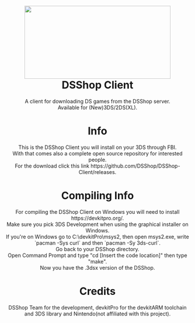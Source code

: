<h1 align="center"><br><img src="https://cdn.discordapp.com/attachments/1102974988346208327/1150783804420669552/Untitled215_20230604144110.png" height="200" width="400"><br><b>DSShop Client</b></h1>
<p align="center">A client for downloading DS games from the DSShop server.<br>
Available for (New)3DS/2DS(XL).</p>

<h1 align="center"><b>Info</b></h1>
<p align="center">This is the DSShop Client you will install on your 3DS through FBI.<br>
With that comes also a complete open source repository for interested people.<br>
For the download click this link https://github.com/DSShop/DSShop-Client/releases. </p>

<h1 align="center"><b>Compiling Info</b></h1>
<p align="center">For compiling the DSShop Client on Windows you will need to install https://devkitpro.org/.<br>
Make sure you pick 3DS Development when using the graphical installer on Windows.<br>
If you're on Windows go to C:\devkitPro\msys2, then open msys2.exe, write `pacman -Sys curl` and then `pacman -Sy 3ds-curl`.<br>
Go back to your DSShop directory.<br>
Open Command Prompt and type "cd [Insert the code location]" then type "make".<br>
Now you have the .3dsx version of the DSShop.<br></p>

<h1 align="center"><b>Credits</b></h1>
<p align="center">DSShop Team for the development, devkitPro for the devkitARM toolchain and 3DS library and Nintendo(not affiliated with this project).</p>
